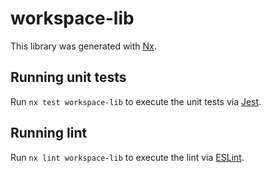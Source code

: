 # workspace-lib

This library was generated with [Nx](https://nx.dev).

## Running unit tests

Run `nx test workspace-lib` to execute the unit tests via [Jest](https://jestjs.io).

## Running lint

Run `nx lint workspace-lib` to execute the lint via [ESLint](https://eslint.org/).
